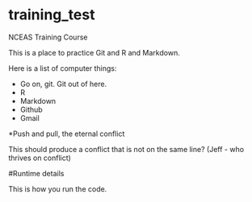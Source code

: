 # training_test
NCEAS Training Course

This is a place to practice Git and R and Markdown.

Here is a list of computer things:

* Go on, git. Git out of here.
* R
* Markdown
* Github
* Gmail

*Push and pull, the eternal conflict

This should produce a conflict that is not on the same line? (Jeff - who thrives on conflict)

#Runtime details

This is how you run the code.